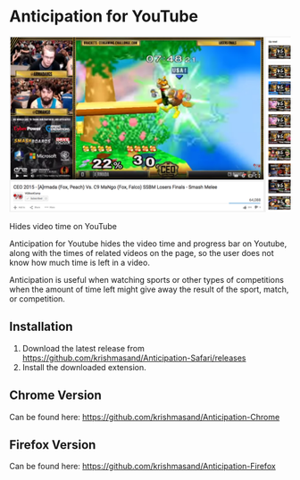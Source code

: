 Anticipation for YouTube
=============

![](Screenshot.png)

Hides video time on YouTube

Anticipation for Youtube hides the video time and progress bar on Youtube, along with the times of related videos on the page, so the user does not know how much time is left in a video.

Anticipation is useful when watching sports or other types of competitions when the amount of time left might give away the result of the sport, match, or competition.

## Installation

1. Download the latest release from https://github.com/krishmasand/Anticipation-Safari/releases
2. Install the downloaded extension.


Chrome Version
---------------

Can be found here: https://github.com/krishmasand/Anticipation-Chrome

Firefox Version
--------------

Can be found here: https://github.com/krishmasand/Anticipation-Firefox